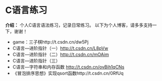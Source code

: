 # C语言练习

 **介绍：** 
个人C语言语法练习，记录日常练习。
以下为个人博客，请多多支持一下，谢谢！


- game：三子棋http://t.csdn.cn/dw5Pj
- C语言—进阶指针（一）http://t.csdn.cn/L8pVw
- C语言—进阶指针（二）http://t.csdn.cn/mOAim
- C语言—进阶指针（三）
- C语言—字符串和内存函数 http://t.csdn.cn/ovBih1qCNs
- 《冒泡排序思想》实现qsort函数http://t.csdn.cn/0RfUq